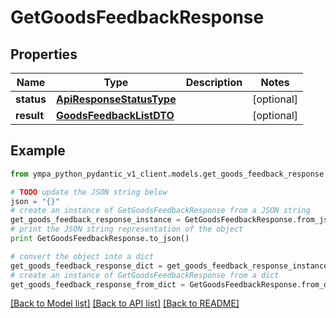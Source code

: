 # GetGoodsFeedbackResponse


## Properties
Name | Type | Description | Notes
------------ | ------------- | ------------- | -------------
**status** | [**ApiResponseStatusType**](ApiResponseStatusType.md) |  | [optional] 
**result** | [**GoodsFeedbackListDTO**](GoodsFeedbackListDTO.md) |  | [optional] 

## Example

```python
from ympa_python_pydantic_v1_client.models.get_goods_feedback_response import GetGoodsFeedbackResponse

# TODO update the JSON string below
json = "{}"
# create an instance of GetGoodsFeedbackResponse from a JSON string
get_goods_feedback_response_instance = GetGoodsFeedbackResponse.from_json(json)
# print the JSON string representation of the object
print GetGoodsFeedbackResponse.to_json()

# convert the object into a dict
get_goods_feedback_response_dict = get_goods_feedback_response_instance.to_dict()
# create an instance of GetGoodsFeedbackResponse from a dict
get_goods_feedback_response_from_dict = GetGoodsFeedbackResponse.from_dict(get_goods_feedback_response_dict)
```
[[Back to Model list]](../README.md#documentation-for-models) [[Back to API list]](../README.md#documentation-for-api-endpoints) [[Back to README]](../README.md)


